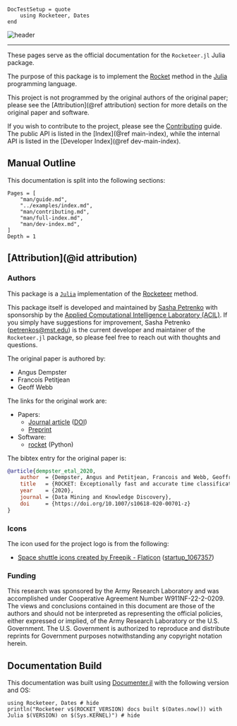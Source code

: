 ```@meta
DocTestSetup = quote
    using Rocketeer, Dates
end
```

![header](assets/downloads/header.png)

---

These pages serve as the official documentation for the `Rocketeer.jl` Julia package.

The purpose of this package is to implement the [Rocket](https://doi.org/10.1007/s10618-020-00701-z) method in the [Julia](https://julialang.org/) programming language.

This project is not programmed by the original authors of the original paper; please see the [Attribution](@ref attribution) section for more details on the original paper and software.

If you wish to contribute to the project, please see the [Contributing](@ref) guide.
The public API is listed in the [Index](@ref main-index), while the internal API is listed in the [Developer Index](@ref dev-main-index).

## Manual Outline

This documentation is split into the following sections:

```@contents
Pages = [
    "man/guide.md",
    "../examples/index.md",
    "man/contributing.md",
    "man/full-index.md",
    "man/dev-index.md",
]
Depth = 1
```

## [Attribution](@id attribution)

### Authors

This package is a [`Julia`](https://julialang.org/) implementation of the [Rocketeer](https://doi.org/10.1007/s10618-020-00701-z) method.

This package itself is developed and maintained by [Sasha Petrenko](https://github.com/AP6YC) with sponsorship by the [Applied Computational Intelligence Laboratory (ACIL)](https://acil.mst.edu/).
If you simply have suggestions for improvement, Sasha Petrenko (<petrenkos@mst.edu>) is the current developer and maintainer of the `Rocketeer.jl` package, so please feel free to reach out with thoughts and questions.

The original paper is authored by:

- Angus Dempster
- Francois Petitjean
- Geoff Webb

The links for the original work are:

- Papers:
  - [Journal article](https://link.springer.com/article/10.1007/s10618-020-00701-z) ([DOI](https://doi.org/10.1007/s10618-020-00701-z))
  - [Preprint](https://arxiv.org/abs/1910.13051)
- Software:
  - [rocket](https://github.com/angus924/rocket) (Python)

The bibtex entry for the original paper is:

```bibtex
@article{dempster_etal_2020,
    author  = {Dempster, Angus and Petitjean, Francois and Webb, Geoffrey I},
    title   = {ROCKET: Exceptionally fast and accurate time classification using random convolutional kernels},
    year    = {2020},
    journal = {Data Mining and Knowledge Discovery},
    doi     = {https://doi.org/10.1007/s10618-020-00701-z}
}
```

### Icons

The icon used for the project logo is from the following:

- [Space shuttle icons created by Freepik - Flaticon](https://www.flaticon.com/free-icons/space-shuttle) ([startup_1067357](https://www.flaticon.com/free-icon/startup_1067357))

### Funding

This research was sponsored by the Army Research Laboratory and was accomplished under Cooperative Agreement Number W911NF-22-2-0209.
The views and conclusions contained in this document are those of the authors and should not be interpreted as representing the official policies, either expressed or implied, of the Army Research Laboratory or the U.S. Government.
The U.S. Government is authorized to reproduce and distribute reprints for Government purposes notwithstanding any copyright notation herein.

## Documentation Build

This documentation was built using [Documenter.jl](https://github.com/JuliaDocs/Documenter.jl) with the following version and OS:

```@example
using Rocketeer, Dates # hide
println("Rocketeer v$(ROCKET_VERSION) docs built $(Dates.now()) with Julia $(VERSION) on $(Sys.KERNEL)") # hide
```
